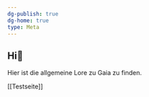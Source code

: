 ```yaml
---
dg-publish: true
dg-home: true
type: Meta
---
```


## Hi🌱

Hier ist die allgemeine Lore zu Gaia zu finden.

[[Testseite]]